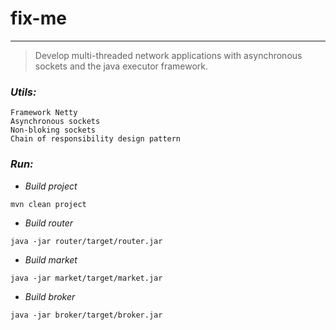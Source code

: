 # fix-me
***

>Develop multi-threaded network applications with asynchronous sockets and the java executor
framework.

### ___Utils:___
    Framework Netty
    Asynchronous sockets
    Non-bloking sockets
    Chain of responsibility design pattern
### ___Run:___
* *Build project*
```
mvn clean project
```
* *Build router* 
```
java -jar router/target/router.jar
```
* *Build market*
```
java -jar market/target/market.jar
```
* *Build broker*
```
java -jar broker/target/broker.jar
```
